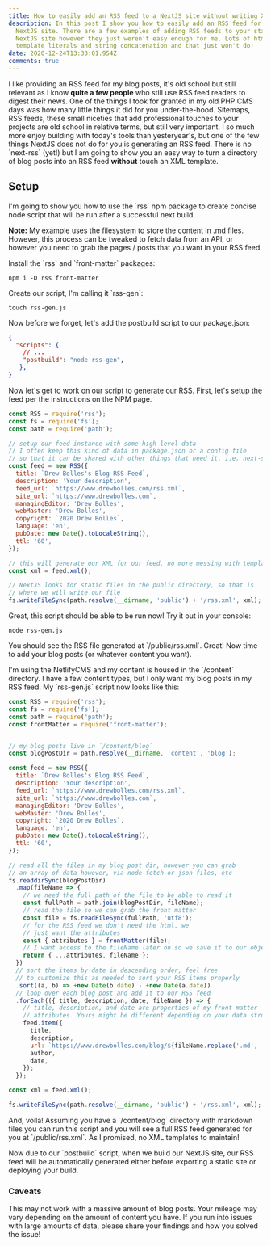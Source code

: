 ```yaml
---
title: How to easily add an RSS feed to a NextJS site without writing XML templates
description: In this post I show you how to easily add an RSS feed for your
  NextJS site. There are a few examples of adding RSS feeds to your static
  NextJS site however they just weren't easy enough for me. Lots of html in
  template literals and string concatenation and that just won't do!
date: 2020-12-24T13:33:01.954Z
comments: true
---
```

I like providing an RSS feed for my blog posts, it's old school but still relevant as I know **quite a few people** who still use RSS feed readers to digest their news. One of the things I took for granted in my old PHP CMS days was how many little things it did for you under-the-hood. Sitemaps, RSS feeds, these small niceties that add professional touches to your projects are old school in relative terms, but still very important. I so much more enjoy building with today's tools than yesteryear's, but one of the few things NextJS does not do for you is generating an RSS feed. There is no \`next-rss\` (yet!) but I am going to show you an easy way to turn a directory of blog posts into an RSS feed **without** touch an XML template.

## Setup

I'm going to show you how to use the \`rss\` npm package to create concise node script that will be run after a successful next build.

**Note:** My example uses the filesystem to store the content in .md files. However, this process can be tweaked to fetch data from an API, or however you need to grab the pages / posts that you want in your RSS feed.

Install the \`rss\` and \`front-matter\` packages:

```
npm i -D rss front-matter
```

Create our script, I'm calling it \`rss-gen\`:

```
touch rss-gen.js
```

Now before we forget, let's add the postbuild script to our package.json:

```json
{
  "scripts": {
    // ...
    "postbuild": "node rss-gen",
   },
}
```

Now let's get to work on our script to generate our RSS. First, let's setup the feed per the instructions on the NPM page.

```javascript
const RSS = require('rss');
const fs = require('fs');
const path = require('path');

// setup our feed instance with some high level data
// I often keep this kind of data in package.json or a config file
// so that it can be shared with other things that need it, i.e. next-seo
const feed = new RSS({
  title: `Drew Bolles's Blog RSS Feed`,
  description: 'Your description',
  feed_url: `https://www.drewbolles.com/rss.xml`,
  site_url: `https://www.drewbolles.com`,
  managingEditor: 'Drew Bolles',
  webMaster: 'Drew Bolles',
  copyright: `2020 Drew Bolles`,
  language: 'en',
  pubDate: new Date().toLocaleString(),
  ttl: '60',
});

// this will generate our XML for our feed, no more messing with templates!
const xml = feed.xml();

// NextJS looks for static files in the public directory, so that is
// where we will write our file
fs.writeFileSync(path.resolve(__dirname, 'public') + '/rss.xml', xml);
```

Great, this script should be able to be run now! Try it out in your console:

```
node rss-gen.js
```

You should see the RSS file generated at \`/public/rss.xml\`. Great! Now time to add your blog posts (or whatever content you want).

I'm using the NetlifyCMS and my content is housed in the \`/content\` directory. I have a few content types, but I only want my blog posts in my RSS feed. My \`rss-gen.js\` script now looks like this:

```javascript
const RSS = require('rss');
const fs = require('fs');
const path = require('path');
const frontMatter = require('front-matter');


// my blog posts live in `/content/blog`
const blogPostDir = path.resolve(__dirname, 'content', 'blog');

const feed = new RSS({
  title: `Drew Bolles's Blog RSS Feed`,
  description: 'Your description',
  feed_url: `https://www.drewbolles.com/rss.xml`,
  site_url: `https://www.drewbolles.com`,
  managingEditor: 'Drew Bolles',
  webMaster: 'Drew Bolles',
  copyright: `2020 Drew Bolles`,
  language: 'en',
  pubDate: new Date().toLocaleString(),
  ttl: '60',
});

// read all the files in my blog post dir, however you can grab
// an array of data however, via node-fetch or json files, etc
fs.readdirSync(blogPostDir)
  .map(fileName => {
    // we need the full path of the file to be able to read it
    const fullPath = path.join(blogPostDir, fileName);
    // read the file so we can grab the front matter
    const file = fs.readFileSync(fullPath, 'utf8');
    // for the RSS feed we don't need the html, we
    // just want the attributes
    const { attributes } = frontMatter(file);
    // I want access to the fileName later on so we save it to our object
    return { ...attributes, fileName };
  })
  // sort the items by date in descending order, feel free
  // to customize this as needed to sort your RSS items properly
  .sort((a, b) => +new Date(b.date) - +new Date(a.date))
  // loop over each blog post and add it to our RSS feed
  .forEach(({ title, description, date, fileName }) => {
    // title, description, and date are properties of my front matter
    // attributes. Yours might be different depending on your data structure
    feed.item({
      title,
      description,
      url: `https://www.drewbolles.com/blog/${fileName.replace('.md', '')}`,
      author,
      date,
    });
  });

const xml = feed.xml();

fs.writeFileSync(path.resolve(__dirname, 'public') + '/rss.xml', xml);

```

And, voila! Assuming you have a \`/content/blog\` directory with markdown files you can run this script and you will see a full RSS feed generated for you at \`/public/rss.xml\`. As I promised, no XML templates to maintain!

Now due to our \`postbuild\` script, when we build our NextJS site, our RSS feed will be automatically generated either before exporting a static site or deploying your build.

### Caveats

This may not work with a massive amount of blog posts. Your mileage may vary depending on the amount of content you have. If you run into issues with large amounts of data, please share your findings and how you solved the issue!